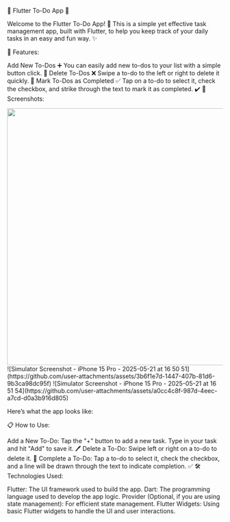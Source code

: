 🎯 Flutter To-Do App 📝

Welcome to the Flutter To-Do App! 🚀 This is a simple yet effective task management app, built with Flutter, to help you keep track of your daily tasks in an easy and fun way. ✨

📱 Features:

Add New To-Dos ➕
You can easily add new to-dos to your list with a simple button click. 🎉
Delete To-Dos ❌
Swipe a to-do to the left or right to delete it quickly. 🧹
Mark To-Dos as Completed ✅
Tap on a to-do to select it, check the checkbox, and strike through the text to mark it as completed. ✔️
🌟 Screenshots:

<img src="https://github.com/user-attachments/assets/f25f0b28-371b-4c81-be6b-7b6da5b75647" width="600" />
![Simulator Screenshot - iPhone 15 Pro - 2025-05-21 at 16 50 51](https://github.com/user-attachments/assets/3b6f1e7d-1447-407b-81d6-9b3ca98dc95f)
![Simulator Screenshot - iPhone 15 Pro - 2025-05-21 at 16 51 54](https://github.com/user-attachments/assets/a0cc4c8f-987d-4eec-a7cd-d0a3b916d805)


Here’s what the app looks like:

📋 How to Use:

Add a New To-Do:
Tap the "+" button to add a new task. Type in your task and hit "Add" to save it. 🖊️
Delete a To-Do:
Swipe left or right on a to-do to delete it. 🚮
Complete a To-Do:
Tap a to-do to select it, check the checkbox, and a line will be drawn through the text to indicate completion. ✅
🛠 Technologies Used:

Flutter: The UI framework used to build the app.
Dart: The programming language used to develop the app logic.
Provider (Optional, if you are using state management): For efficient state management.
Flutter Widgets: Using basic Flutter widgets to handle the UI and user interactions.
